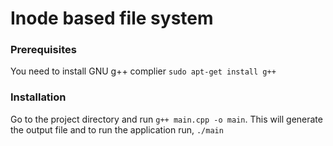 # Inode based file system

### Prerequisites

You need to install GNU g++ complier
`sudo apt-get install g++`

### Installation
Go to the project directory and run `g++ main.cpp -o main`.
This will generate the output file and to run the application run, `./main`

